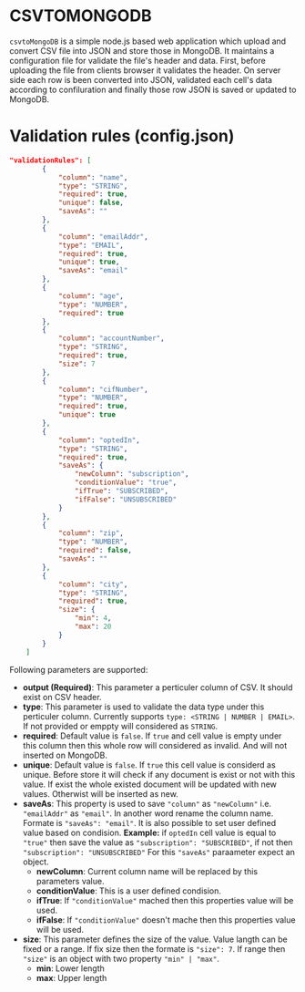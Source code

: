 # CSVTOMONGODB

`csvtoMongoDB` is a simple node.js based web application which upload and convert CSV file into JSON and store those in MongoDB. It maintains a configuration file for validate the file's header and data. First, before uploading the file from clients browser it validates the header. On server side each row is been converted into JSON, validated each cell's data according to confiluration and finally those row JSON is saved or updated to MongoDB.

# Validation rules (config.json)

```json
"validationRules": [
		{
			"column": "name",
			"type": "STRING",
			"required": true,
			"unique": false,
			"saveAs": ""
		},
		{
			"column": "emailAddr",
			"type": "EMAIL",
			"required": true,
			"unique": true,
			"saveAs": "email"
		},
		{
			"column": "age",
			"type": "NUMBER",
			"required": true
		},
		{
			"column": "accountNumber",
			"type": "STRING",
			"required": true,
			"size": 7
		},
		{
			"column": "cifNumber",
			"type": "NUMBER",
			"required": true,
			"unique": true
		},
		{
			"column": "optedIn",
			"type": "STRING",
			"required": true,
			"saveAs": {
				"newColumn": "subscription",
				"conditionValue": "true",
				"ifTrue": "SUBSCRIBED",
				"ifFalse": "UNSUBSCRIBED"
			}
		},
		{
			"column": "zip",
			"type": "NUMBER",
			"required": false,
			"saveAs": ""
		},
		{
			"column": "city",
			"type": "STRING",
			"required": true,
			"size": {
				"min": 4,
				"max": 20
			}
		}
	]
```

Following parameters are supported:

* **output (Required)**: This parameter a perticuler column of CSV. It should exist on CSV header.
* **type**: This parameter is used to validate the data type under this perticuler column. Currently supports `type: <STRING | NUMBER | EMAIL>`. If not provided or emppty will considered as `STRING`.
* **required**: Default value is `false`. If `true` and cell value is empty under this column then this whole row will considered as invalid. And will not inserted on MongoDB.
* **unique**: Default value is `false`. If `true` this cell value is considerd as unique. Before store it will check if any document is exist or not with this value. If exist the whole existed document will be updated with new values. Otherwist will be inserted as new.
* **saveAs**: This property is used to save `"column"` as `"newColumn"` i.e. `"emailAddr"` as `"email"`. In another word rename the column name. Formate is `"saveAs": "email"`. It is also possible to set user defined value based on condision. **Example:** if `optedIn` cell value is equal to `"true"` then save the value as `"subscription": "SUBSCRIBED"`, if not then `"subscription": "UNSUBSCRIBED"` For this `"saveAs"` paraameter expect an object.
    * **newColumn**: Current column name will be replaced by this parameters value.
    * **conditionValue**: This is a user defined condision.
    * **ifTrue**: If `"conditionValue"` mached then this properties value will be used.
    * **ifFalse**: If `"conditionValue"` doesn't mache then this properties value will be used.
* **size**: This parameter defines the size of the value. Value langth can be fixed or a range. If fix size then the formate is `"size": 7`. If range then `"size"` is an object with two property `"min" | "max"`.
    * **min**: Lower length
    * **max**: Upper length
